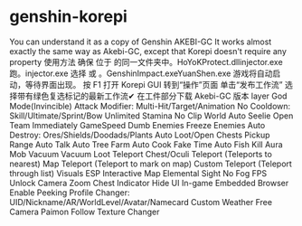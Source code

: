 # genshin-korepi
You can understand it as a copy of Genshin AKEBI-GC
It works almost exactly the same way as Akebi-GC, except that Korepi doesn't require any property
使用方法
确保 位于 的同一文件夹中。HoYoKProtect.dllinjector.exe
跑。injector.exe
选择 或 。GenshinImpact.exeYuanShen.exe
游戏将自动启动，等待界面出现。
按 F1 打开 Korepi GUI
转到“操作”页面
单击“发布工作流”
选择带有绿色复选标记的最新工作流✔
在工件部分下载 Akebi-GC 版本
layer
God Mode(Invincible)
Attack Modifier: Multi-Hit/Target/Animation
No Cooldown: Skill/Ultimate/Sprint/Bow
Unlimited Stamina
No Clip
World
Auto Seelie
Open Team Immediately
GameSpeed
Dumb Enemies
Freeze Enemies
Auto Destroy: Ores/Shields/Doodads/Plants
Auto Loot/Open Chests
Pickup Range
Auto Talk
Auto Tree Farm
Auto Cook
Fake Time
Auto Fish
Kill Aura
Mob Vacuum
Vacuum Loot
Teleport
Chest/Oculi Teleport (Teleports to nearest)
Map Teleport (Teleport to mark on map)
Custom Teleport (Teleport through list)
Visuals
ESP
Interactive Map
Elemental Sight
No Fog
FPS Unlock
Camera Zoom
Chest Indicator
Hide UI
In-game Embedded Browser
Enable Peeking
Profile Changer: UID/Nickname/AR/WorldLevel/Avatar/Namecard
Custom Weather
Free Camera
Paimon Follow
Texture Changer
